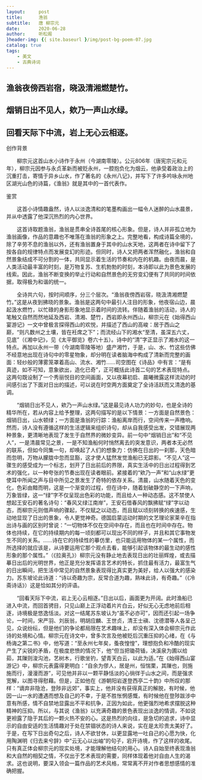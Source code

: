 ```yaml
---
layout:     post
title:      渔翁
subtitle:   唐 柳宗元
date:       2020-06-28
author:     听松阁
}header-img: {{ site.baseurl }/img/post-bg-poem-07.jpg
catalog: true
tags:
    - 美文
    - 古典诗词
---
```


## 渔翁夜傍西岩宿，晓汲清湘燃楚竹。

## 烟销日出不见人，欸乃一声山水绿。

## 回看天际下中流，岩上无心云相逐。





创作背景

　　柳宗元这首山水小诗作于永州（今湖南零陵）。公元806年（唐宪宗元和元年），柳宗元因参与永贞革新而被贬永州，一腔抱负化为烟云，他承受着政治上的沉重打击，寄情于异乡山水，作了著名的《永州八记》，并写下了许多吟咏永州地区湖光山色的诗篇，《渔翁》就是其中的一首代表作。





鉴赏



　　这首小诗情趣盎然，诗人以淡逸清和的笔墨构画出一幅令人迷醉的山水晨景，并从中透露了他深沉热烈的内心世界。



　　这首诗取题渔翁，渔翁是贯串全诗首尾的核心形象。但是，诗人并非孤立地为渔翁画像，作品的意趣也不唯落在渔翁的形象之上。完整地看，构成诗篇全境的，除了辛劳不息的渔翁以外，还有渔翁置身于其中的山水天地，这两者在诗中留下了按各自的规律特点而发展变幻的形迹。但同时，诗人又把两者浑然融化，渔翁和自然景象结成不可分割的一体，共同显示着生活的节奏和内在的机趣。由夜而晨，是人类活动最丰富的时刻，是万物复苏、生机勃勃的时刻，本诗即以此为景色发展的线索。因此，渔翁不断变换的举止行动和自然景色的无穷变幻便有了共同的时间依据，取得极为和谐的统一。



　　全诗共六句，按时间顺序，分三个层次。“渔翁夜傍西岩宿，晓汲清湘燃楚竹。”这是从夜到拂晓的景象。渔翁是这两句中最引人注目的形象，他夜宿山边，晨起汲水燃竹，以忙碌的身影形象地显示着时间的流转。伴随着渔翁的活动，诗人的笔触又自然而然地延及西岩、清湘、楚竹，西岩即永州西山，柳宗元在《始得西山宴游记》一文中曾极言探得西山的欢悦，并描述了西山的高峻：居于西山之巅，“则凡数州之土壤，皆在衽席之下”；而流经山下的湘水“至清，虽深五六丈，见底”（《湘中记》，见《太平御览》卷六十五）。诗中的“清”字正显示了湘水的这一特点。再加以永州一带（今湖南零陵等地）盛产湘竹，于是，山、水、竹这些仿佛不经意地出现在诗句中的零星物象，却分明在读者脑海中构成了清新而完整的画面：轻纱般的薄雾笼罩着高山、流水、湘竹……司空图在《诗品》中有言：“是有真迹，如不可知，意象欲出，造化已奇”，正可概括此诗首二句的艺术表现特点。这两句既设制了一个秀丽悦目的空间画面，又以夜幕初启、晨曦微露这样流动的时间感引出了下面对日出的描述，可以说在时空两方面奠定了全诗活跃而又清逸的基调。



　　“烟销日出不见人，欸乃一声山水绿。”这是最见诗人功力的妙句，也是全诗的精华所在，若从内容上给予整理，这两句描写的是以下情景：一方面是自然景色：烟销日出，山水顿绿；一方面是渔翁的行踪：渔船离岸而行，空间传来一声橹响。然而，诗人没有遵循这样的生活逻辑来组织诗句，却从自我感受出发，交错展现两种景象，更清晰地表现了发生于自然界的微妙变异。前一句中“烟销日出”和“不见人”，一是清晨常见之景，一是不知渔船何时悄然离去的突发意识，两者本无必然的联系，但如今同集一句，却唤起了人们的想象力：仿佛在日出的一刹那，天色暗而忽明，万物从朦胧中忽而显豁，这才使人猛然发觉渔船已无踪影。“不见人”这一骤生的感受成为一个标志，划开了日出前后的界限，真实生活中的日出过程得到艺术的强化，以一种夸张的节奏出现在读者眼前。紧接着的“欸乃一声”和“山水绿”更使耳中所闻之声与目中所见之景发生了奇特的依存关系。清晨，山水随着天色的变化，色彩由黯而明，这是一个渐变的过程，但在诗中，随着划破静空的一下声响，万象皆绿，这一“绿”字不仅呈现出色彩的功能，而且给人一种动态感。这不禁使人想起王安石的著名诗句：“春风又绿江南岸”，王安石借春风的飘拂赋“绿”字以动态，而柳宗元则借声响的骤起，不仅赋之以动态，而且赋以顷刻转换的疾速感，生动地显现了日出的景象，令人更觉神奇。德国启蒙运动时期的文艺理论家莱辛在指出诗与画的区别时曾说：“一切物体不仅在空间中存在，而且也在时间中存在。物体也持续，在它的持续期内的每一顷刻都可以现出不同的样子，并且和其它事物发生不同的关系。……诗在它的持续性的摹仿里，也只能运用物体的某一个属性，而所选择的就应该是，从诗要运用它那个观点去看，能够引起该物体的最生动的感性形象的那个属性。”（《拉奥孔》）柳宗元没有静止地去表现日出的壮丽辉煌，或去描摹日出后的光明世界，他正是充分发挥语言艺术的特长，抓住最有活力，最富生气的日出瞬间，把生活中常见的自然景象表现得比真实更为美好，给人以强大的感染力。苏东坡论此诗道：“诗以奇趣为宗，反常合道为趣，熟味此诗，有奇趣。”（《冷斋诗话》）这是恰如其分的评语。



　　“回看天际下中流，岩上无心云相逐。”日出以后，画面更为开阔。此时渔船已进入中流，而回首骋目，只见山巅上正浮动着片片白云，好似无心无虑地前后相逐，诗境极是悠逸恬淡。对这一结尾苏东坡认为“虽不必亦可”，因而还引起一场争论，一时间，宋严羽、刘辰翁，明胡应麟、王世贞，清王士禛、沈德潜等人各呈己见，众说纷纭，但是他们的争论都局限在艺术趣味上，却没有深入体会柳宗元作此诗的处境和心情。柳宗元在诗文中，曾多次言及他被贬后沉重压抑的心绪，在《与杨诲之第二书》中，他写道：“至永州七年矣，蚤夜惶惶”，理想抱负和冷酷的现实产生了尖锐的矛盾，在极度悲愤的情况下，他“但当把锄荷锸，决溪泉为圃以给茹，其隟则浚沟池，艺树木，行歌坐钓，望青天白云，以此为适。”在《始得西山宴游记》中，柳宗元表露得更明白：“自余为僇人，居是州，恒惴栗，其隟也，则施施而行，漫漫而游”，可见他并非以一颗平静恬淡的心徜徉于山水之间，而是强求宽解，以图寻得慰藉。但是，正如他在《游朝阳岩遂登西亭二十韵》中所叹的那样：“谪弃非隐沧，登陟非远郊”，事实上，他并没有获得真正的解脱，有时候，他因一山一水的遭遇而想及自己的不幸，于是不胜怅惘感慨，有时候他在登陟跋涉中意有所感，情不自禁地显露出不平和抗争，正因为如此，他更强烈地希求摆脱这种精神的压抑。所以，与其说《渔翁》以充满奇趣的景色表现出淡逸的情调，不如说更袒露了隐于其后的一颗火热不安的心。这是热烈的向往，是急切的追求，诗中显示的自由安适的生活情趣对于处在禁锢状态的诗人来说，实在是太珍贵太美好了。于是，在写下日出奇句之后，诗人不欲甘休，以更显露地一吐自己的心愿为快，化用陶渊明《归去来兮辞》中“云无心以出岫”的句子，宕开诗境，作了这样的收尾。只有真正体会柳宗元的现实处境，才能理解他结句的用心。诗人自始至终表现渔翁和大自然的相契之情，不仅出于艺术表现的需要，同样体现着他对自由人生的渴求。这也说明，要深入领会一篇作品的艺术风格，常常离不开对作者思想感情的准确把握。
